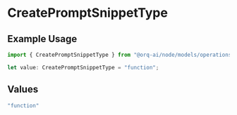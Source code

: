 # CreatePromptSnippetType

## Example Usage

```typescript
import { CreatePromptSnippetType } from "@orq-ai/node/models/operations";

let value: CreatePromptSnippetType = "function";
```

## Values

```typescript
"function"
```